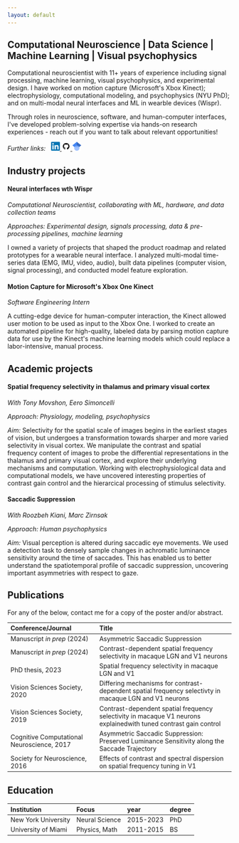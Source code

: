 ```yaml
---
layout: default
---
```


## Computational Neuroscience | Data Science | Machine Learning | Visual psychophysics

Computational neuroscientist with 11+ years of experience including signal processing, machine learning, visual psychophysics, and experimental design.
I have worked on motion capture (Microsoft's Xbox Kinect); electrophysiology, computational modeling, and psychophysics (NYU PhD); and on multi-modal neural interfaces and ML in wearble devices (Wispr).

Through roles in neuroscience, software, and human-computer interfaces, I've developed problem-solving expertise via hands-on research experiences - reach out if you want to talk about relevant opportunities!

<p>
  <i>Further links:</i>&nbsp;&nbsp;
  <a href="https://www.linkedin.com/in/paul-g-levy/">
    <img src="photos/linkedin.png" alt="linkedin page" width="20"/>
  </a>

  <a href="https://github.com/paul-levy/">
    <img src="photos/github.png" alt="github page" width="20"/>
  </a>

  <a href="https://scholar.google.com/citations?user=ktGHoHYAAAAJ&hl=en">
    <img src="photos/scholar.png" alt="scholar page" width="20"/>
  </a>
</p>

## Industry projects

#### Neural interfaces wth Wispr

*Computational Neuroscientist, collaborating with ML, hardware, and data collection teams*

*Approaches: Experimental design, signals processing, data & pre-processing pipelines, machine learning*

I owned a variety of projects that shaped the product roadmap and related prototypes for a wearable neural interface. 
I analyzed multi-modal time-series data (EMG, IMU, video, audio), built data pipelines (computer vision, signal processing), and conducted model feature exploration.


#### Motion Capture for Microsoft's Xbox One Kinect
*Software Engineering Intern*

A cutting-edge device for human-computer interaction, the Kinect allowed user motion to be used as input to the Xbox One.
I worked to create an automated pipeline for high-quality, labeled data by parsing motion capture data for use by the Kinect's machine learning models which could replace a labor-intensive, manual process.

## Academic projects

#### Spatial frequency selectivity in thalamus and primary visual cortex

*With Tony Movshon, Eero Simoncelli*

*Approach: Physiology, modeling, psychophysics*

*Aim:* Selectivity for the spatial scale of images begins in the earliest stages of vision, but undergoes a transformation towards
sharper and more varied selectivity in visual cortex. We manipulate the contrast and spatial frequency content of images to probe the 
differential representations in the thalamus and primary visual cortex, and explore their underlying mechanisms and computation.
Working with electrophysiological data and computational models, we have uncovered 
interesting properties of contrast gain control and the hierarcical processing of stimulus selectivity.

#### Saccadic Suppression

*With Roozbeh Kiani, Marc Zirnsak*

*Approach: Human psychophysics*

*Aim:* Visual perception is altered during saccadic eye movements. We used a detection task to densely sample changes in achromatic luminance sensitivity around the time of saccades.
This has enabled us to better understand the spatiotemporal profile of saccadic suppression, uncovering important asymmetries with respect to gaze.
 
## Publications

For any of the below, contact me for a copy of the poster and/or abstract.

| Conference/Journal              | Title                                                   | 
|:--------------------------------|:--------------------------------------------------------|
| Manuscript _in prep_ (2024)     | Asymmetric Saccadic Suppression |
| Manuscript _in prep_ (2024)     | Contrast-dependent spatial frequency selectivity in macaque LGN and V1 neurons |
| PhD thesis, 2023                | Spatial frequency selectivity in macaque LGN and V1 |
| Vision Sciences Society, 2020   | Differing mechanisms for contrast-dependent spatial frequency selectivty in macaque LGN and V1 neurons |
| Vision Sciences Society, 2019   | Contrast-dependent spatial frequency selectivity in macaque V1 neurons explainedwith tuned contrast gain control |
| Cognitive Computational Neuroscience, 2017 | Asymmetric Saccadic Suppression: Preserved Luminance Sensitivity along the Saccade Trajectory |
| Society for Neuroscience, 2016  | Effects of contrast and spectral dispersion on spatial frequency tuning in V1 |

## Education

| Institution           | Focus             | year           | degree                       |
|:----------------------|:------------------|:---------------|:-----------------------------|
| New York University   | Neural Science    | 2015-2023      | PhD                          |
| University of Miami   | Physics, Math     | 2011-2015      | BS                           |
